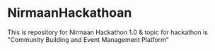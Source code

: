# NirmaanHackathoan
This is repository for Nirmaan Hackathon 1.0 &amp; topic for hackathon is  "Community Building and Event Management Platform"